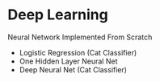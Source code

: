 # Deep Learning

Neural Network Implemented From Scratch
- Logistic Regression (Cat Classifier)
- One Hidden Layer Neural Net
- Deep Neural Net (Cat Classifier)
